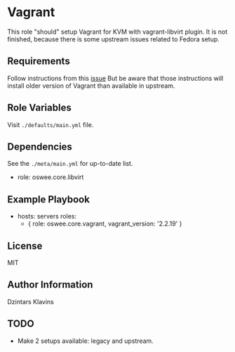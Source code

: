 # Vagrant

This role "should" setup Vagrant for KVM with vagrant-libvirt plugin.
It is not finished, because there is some upstream issues related to Fedora setup.

## Requirements

Follow instructions from this [issue](https://github.com/hashicorp/vagrant/issues/11020#issuecomment-974222044)
But be aware that those instructions will install older version of Vagrant than available in upstream.

## Role Variables

Visit `./defaults/main.yml` file.

## Dependencies

See the `./meta/main.yml` for up-to-date list.

- role: oswee.core.libvirt

## Example Playbook

- hosts: servers
  roles:
  - { role: oswee.core.vagrant, vagrant_version: '2.2.19' }

## License

MIT

## Author Information

Dzintars Klavins

## TODO

- Make 2 setups available: legacy and upstream.
